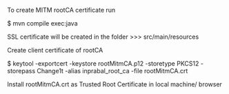 To create MITM rootCA certificate run

$ mvn compile exec:java

SSL certificate will be created in the folder >>> src/main/resources

Create client certificate of rootCA

$ keytool -exportcert -keystore rootMitmCA.p12 -storetype PKCS12 -storepass Change1t -alias inprabal_root_ca -file rootMitmCA.crt

Install rootMitmCA.crt as Trusted Root Certificate in local machine/ browser